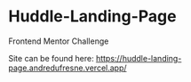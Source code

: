# Huddle-Landing-Page
Frontend Mentor Challenge

Site can be found here: https://huddle-landing-page.andredufresne.vercel.app/
